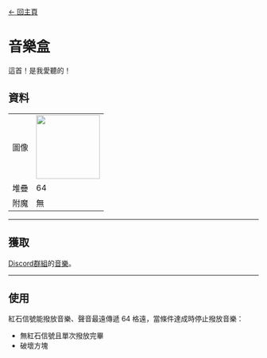 [← 回主頁](../)
# 音樂盒
這首！是我愛聽的！

## 資料
<table>
    <tr><td align="end">圖像</td><td><img src="https://i.imgur.com/N9JBO3W.png" width="128"/></td></tr>
    <tr><td align="end">堆疊</td><td>64</td></tr>
    <tr><td align="end">附魔</td><td>無</td></tr>
</table>

---

## 獲取
[Discord群組](../feature/discord_server.md)的[音樂](https://discord.com/channels/799977829805981716/1050912245758050326)。

---

## 使用
紅石信號能撥放音樂、聲音最遠傳遞 64 格遠，當條件達成時停止撥放音樂：
- 無紅石信號且單次撥放完畢
- 破壞方塊